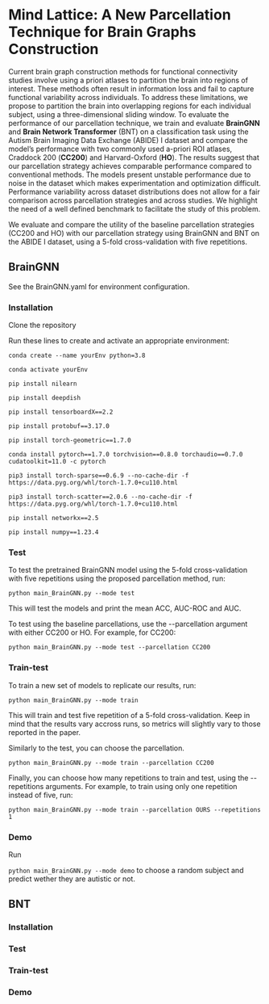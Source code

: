 # Mind Lattice: A New Parcellation Technique for Brain Graphs Construction

Current brain graph construction methods for functional connectivity studies involve using a priori atlases to partition the brain into regions of interest. These methods often result in information loss and fail to capture functional variability across individuals. To address these limitations, we propose to partition the brain into overlapping regions for each individual subject, using a three-dimensional sliding window. To evaluate the performance of our parcellation technique, we train and evaluate **BrainGNN** and **Brain Network Transformer** (BNT) on a classification task using the Autism Brain Imaging Data Exchange (ABIDE) I dataset and compare the model’s performance with two commonly used a-priori ROI atlases, Craddock 200 (**CC200**) and Harvard-Oxford (**HO**). The results suggest that our parcellation strategy achieves comparable performance compared to conventional methods. The models present unstable performance due to noise in the dataset which makes experimentation and optimization difficult. Performance variability across dataset distributions does not allow for a fair comparison across parcellation strategies and across studies. We highlight the need of a well defined benchmark to facilitate the study of this problem. 


We evaluate and compare the utility of the baseline parcellation strategies (CC200 and HO) with our parcellation strategy using BrainGNN and BNT on the ABIDE I dataset, using a 5-fold cross-validation with five repetitions. 

## BrainGNN
See the BrainGNN.yaml for environment configuration.
### Installation
Clone the repository 

Run these lines to create and activate an appropriate 
environment:

```conda create --name yourEnv python=3.8```

```conda activate yourEnv```

```pip install nilearn```

```pip install deepdish```

```pip install tensorboardX==2.2```

```pip install protobuf==3.17.0```

```pip install torch-geometric==1.7.0```

```conda install pytorch==1.7.0 torchvision==0.8.0 torchaudio==0.7.0 cudatoolkit=11.0 -c pytorch```

```pip3 install torch-sparse==0.6.9 --no-cache-dir -f https://data.pyg.org/whl/torch-1.7.0+cu110.html```

```pip3 install torch-scatter==2.0.6 --no-cache-dir -f https://data.pyg.org/whl/torch-1.7.0+cu110.html```

```pip install networkx==2.5```

```pip install numpy==1.23.4```

### Test

To test the pretrained BrainGNN model using the 5-fold cross-validation with five repetitions using the proposed parcellation method, run:

```python main_BrainGNN.py --mode test```

This will test the models and print the mean ACC, AUC-ROC and AUC.

To test using the baseline parcellations, use the --parcellation argument with either CC200 or HO. For example, for CC200:

```python main_BrainGNN.py --mode test --parcellation CC200```


### Train-test

To train a new set of models to replicate our results, run: 

```python main_BrainGNN.py --mode train```

This will train and test five repetition of a 5-fold cross-validation. Keep in mind that the results vary accross runs, so metrics will slightly vary to those reported in the paper. 

Similarly to the test, you can choose the parcellation.

```python main_BrainGNN.py --mode train --parcellation CC200```

Finally, you can choose how many repetitions to train and test, using the --repetitions arguments. For example, to train using only one repetition instead of five, run:

```python main_BrainGNN.py --mode train --parcellation OURS --repetitions 1```


### Demo

Run 

```python main_BrainGNN.py --mode demo```  to choose a random subject and predict wether they are autistic or not. 


## BNT

### Installation

### Test

### Train-test

### Demo


